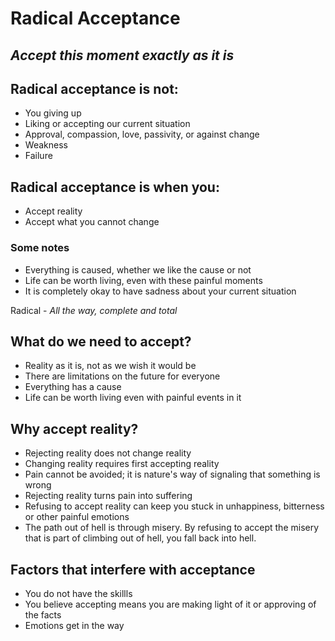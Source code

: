 # Radical Acceptance
## ***Accept this moment exactly as it is***

## Radical acceptance is **not**:

- You giving up
- Liking or accepting our current situation
- Approval, compassion, love, passivity, or against change
- Weakness
- Failure

## Radical acceptance is when you:
- Accept reality
- Accept what you cannot change

### Some notes
- Everything is caused, whether we like the cause or not
- Life can be worth living, even with these painful moments
- It is completely okay to have sadness about your current situation

Radical - *All the way, complete and total*

## What do we need to accept?
- Reality as it is, not as we wish it would be
- There are limitations on the future for everyone
- Everything has a cause
- Life can be worth living even with painful events in it

## Why accept reality?
- Rejecting reality does not change reality
- Changing reality requires first accepting reality
- Pain cannot be avoided; it is nature's way of signaling that something is wrong
- Rejecting reality turns pain into suffering
- Refusing to accept reality can keep you stuck in unhappiness, bitterness or other painful emotions
- The path out of hell is through misery. By refusing to accept the misery that is part of climbing out of hell, you fall back into hell.

## Factors that interfere with acceptance
- You do not have the skillls
- You believe accepting means you are making light of it or approving of the facts
- Emotions get in the way
